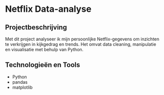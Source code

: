 # Netflix Data-analyse

## Projectbeschrijving
Met dit project analyseer ik mijn persoonlijke Netflix-gegevens om inzichten te verkrijgen in kijkgedrag en trends. Het omvat data cleaning, manipulatie en visualisatie met behulp van Python.

## Technologieën en Tools
- Python
- pandas
- matplotlib
